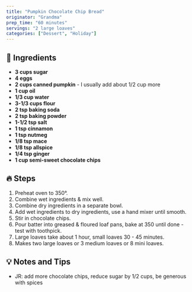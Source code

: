 ```yaml
---
title: "Pumpkin Chocolate Chip Bread"
originator: "Grandma"
prep_time: "60 minutes"
servings: "2 large loaves"
categories: ["Dessert", "Holiday"] 
---
```


## 📝 **Ingredients**
- **3 cups sugar**
- **4 eggs**
- **2 cups canned pumpkin** - I usually add about 1/2 cup more
- **1 cup oil**
- **1/3 cup water**
- **3-1/3 cups flour**
- **2 tsp baking soda**
- **2 tsp baking powder**
- **1-1/2 tsp salt**
- **1 tsp cinnamon**
- **1 tsp nutmeg**
- **1/8 tsp mace**
- **1/8 tsp allspice**
- **1/4 tsp ginger**
- **1 cup semi-sweet chocolate chips**

## 🔥 **Steps**
1. Preheat oven to 350°.
2. Combine wet ingredients & mix well. 
3. Combine dry ingredients in a separate bowl.
4. Add wet ingredients to dry ingredients, use a hand mixer until smooth. 
5. Stir in chocolate chips.
6. Pour batter into greased & floured loaf pans, bake at 350 until done - test with toothpick.
7. Large loaves take about 1 hour, small loaves 30 - 45 minutes. 
8. Makes two large loaves or 3 medium loaves or 8 mini loaves.

## 💡 **Notes and Tips**
- JR: add more chocolate chips, reduce sugar by 1/2 cups, be generous with spices
